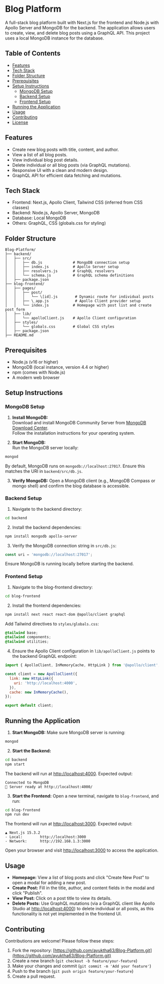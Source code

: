 # Blog Platform

A full-stack blog platform built with Next.js for the frontend and Node.js with Apollo Server and MongoDB for the backend. The application allows users to create, view, and delete blog posts using a GraphQL API. This project uses a local MongoDB instance for the database.

## Table of Contents

- [Features](#features)  
- [Tech Stack](#tech-stack)  
- [Folder Structure](#folder-structure)  
- [Prerequisites](#prerequisites)  
- [Setup Instructions](#setup-instructions)  
  - [MongoDB Setup](#mongodb-setup)  
  - [Backend Setup](#backend-setup)  
  - [Frontend Setup](#frontend-setup)  
- [Running the Application](#running-the-application)  
- [Usage](#usage)  
- [Contributing](#contributing)  
- [License](#license)  

## Features

- Create new blog posts with title, content, and author.  
- View a list of all blog posts.  
- View individual blog post details.  
- Delete individual or all blog posts (via GraphQL mutations).  
- Responsive UI with a clean and modern design.  
- GraphQL API for efficient data fetching and mutations.  

## Tech Stack

- Frontend: Next.js, Apollo Client, Tailwind CSS (inferred from CSS classes)  
- Backend: Node.js, Apollo Server, MongoDB  
- Database: Local MongoDB  
- Others: GraphQL, CSS (globals.css for styling)  

## Folder Structure

````
Blog-Platform/
├── backend/
│   ├── src/
│   │   ├── db.js              # MongoDB connection setup
│   │   ├── index.js           # Apollo Server setup
│   │   ├── resolvers.js       # GraphQL resolvers
│   │   └── schema.js          # GraphQL schema definitions
│   ├── package.json
├── blog-frontend/
│   ├── pages/
│   │   ├── post/
│   │   │   └── \[id].js        # Dynamic route for individual posts
│   │   ├── \_app.js            # Apollo Client provider setup
│   │   └── index.js           # Homepage with post list and create post form
│   ├── lib/
│   │   └── apolloClient.js    # Apollo Client configuration
│   ├── styles/
│   │   └── globals.css        # Global CSS styles
│   ├── package.json
├── README.md

````

## Prerequisites

- Node.js (v16 or higher)  
- MongoDB (local instance, version 4.4 or higher)  
- npm (comes with Node.js)  
- A modern web browser  

## Setup Instructions

### MongoDB Setup

1. **Install MongoDB:**  
Download and install MongoDB Community Server from [MongoDB Download Center](https://www.mongodb.com/try/download/community).  
Follow the installation instructions for your operating system.

2. **Start MongoDB:**  
Run the MongoDB server locally:  
```bash
mongod
````

By default, MongoDB runs on `mongodb://localhost:27017`. Ensure this matches the URI in `backend/src/db.js`.

3. **Verify MongoDB:**
   Open a MongoDB client (e.g., MongoDB Compass or mongo shell) and confirm the blog database is accessible.

### Backend Setup

1. Navigate to the backend directory:

```bash
cd backend
```

2. Install the backend dependencies:

```bash
npm install mongodb apollo-server
```

3. Verify the MongoDB connection string in `src/db.js`:

```js
const uri = 'mongodb://localhost:27017';
```

Ensure MongoDB is running locally before starting the backend.

### Frontend Setup

1. Navigate to the blog-frontend directory:

```bash
cd blog-frontend
```

2. Install the frontend dependencies:

```bash
npm install next react react-dom @apollo/client graphql
```

Add Tailwind directives to `styles/globals.css`:

```css
@tailwind base;
@tailwind components;
@tailwind utilities;
```

4. Ensure the Apollo Client configuration in `lib/apolloClient.js` points to the backend GraphQL endpoint:

```js
import { ApolloClient, InMemoryCache, HttpLink } from '@apollo/client';

const client = new ApolloClient({
  link: new HttpLink({
    uri: 'http://localhost:4000',
  }),
  cache: new InMemoryCache(),
});

export default client;
```

## Running the Application

1. **Start MongoDB:**
   Make sure MongoDB server is running:

```bash
mongod
```

2. **Start the Backend:**

```bash
cd backend
npm start
```

The backend will run at [http://localhost:4000](http://localhost:4000). Expected output:

```
Connected to MongoDB
🚀 Server ready at http://localhost:4000/
```

3. **Start the Frontend:**
   Open a new terminal, navigate to `blog-frontend`, and run:

```bash
cd blog-frontend
npm run dev
```

The frontend will run at [http://localhost:3000](http://localhost:3000). Expected output:

```
▲ Next.js 15.3.2
- Local:        http://localhost:3000
- Network:      http://192.168.1.3:3000
```

Open your browser and visit [http://localhost:3000](http://localhost:3000) to access the application.

## Usage

* **Homepage:** View a list of blog posts and click "Create New Post" to open a modal for adding a new post.
* **Create Post:** Fill in the title, author, and content fields in the modal and click "Publish".
* **View Post:** Click on a post title to view its details.
* **Delete Posts:** Use GraphQL mutations (via a GraphQL client like Apollo Studio at [http://localhost:4000](http://localhost:4000)) to delete individual or all posts, as this functionality is not yet implemented in the frontend UI.

## Contributing

Contributions are welcome! Please follow these steps:

1. Fork the repository: [https://github.com/ayuktha63/Blog-Platform.git](https://github.com/ayuktha63/Blog-Platform.git)
2. Create a new branch (`git checkout -b feature/your-feature`)
3. Make your changes and commit (`git commit -m 'Add your feature'`)
4. Push to the branch (`git push origin feature/your-feature`)
5. Create a pull request.

